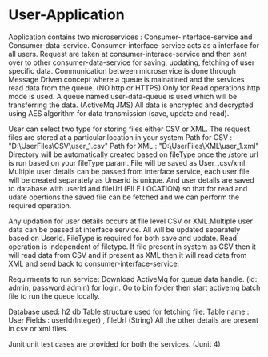 # User-Application 

Application contains two microservices : Consumer-interface-service and Consumer-data-service. Consumer-interface-service acts as a interface for all users. Request are taken at consumer-interace-service and then sent over to other consumer-data-service for saving, updating, fetching of user specific data. 
Communication between microservice is done through Message Driven concept where a queue is mainatined and the services read data from the queue. (NO http or HTTPS) 
Only for Read operations http mode is used.
A queue named user-data-queue is used which will be transferring the data. (ActiveMq JMS)
All data is encrypted and decrypted using AES algorithm for data transmission (save, update and read).

User can select two type for storing files either CSV or XML. The request files are stored at a particular location in your system 
Path for CSV : "D:\UserFiles\CSV\user_1.csv"
Path for XML : "D:\UserFiles\XML\user_1.xml"
Directory will be automatically created based on fileType once the /store url is run based on your fileType param.
File will be saved as User_<userId>.csv/xml. 
Multiple user details can be passed from interface service, each user file will be created separately as Unserid is unique. And user details are saved to database with userId and fileUrl (FILE LOCATION) so that for read and udate opertions the saved file can be fetched and we can perform the required operation.
  
Any updation for user details occurs at file level CSV or XML.Multiple user data can be passed at interface service. All will be updated separately based on UserId.
FileType is required for both save and update.
Read operation is independent of filetype. If file present in system as CSV then it will read data from CSV and if present as XML then it will read data from XML and send back to consumer-interface-service.

Requirments to run service:
Download ActiveMq for queue data handle. (id: admin, password:admin) for login. Go to bin folder then start activemq batch file to run the queue locally.

Database used:
h2 db
Table structure used for fetching file: 
Table name : User
Fields : userId(Integer) , fileUrl (String)
All the other details are present in csv or xml files.

Junit unit test cases are provided for both the services. (Junit 4)

